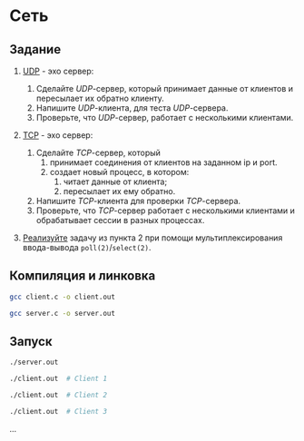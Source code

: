 # Сеть

## Задание

1. [UDP](1) - эхо сервер:
	1. Сделайте *UDP*-сервер, который принимает данные от клиентов и пересылает их обратно клиенту.
	2. Напишите *UDP*-клиента, для теста *UDP*-сервера.
	3. Проверьте, что *UDP*-сервер, работает с несколькими клиентами.
2. [ТСP](2) - эхо сервер:
	1. Сделайте *TCP*-сервер, который
		1. принимает соединения от клиентов на заданном ip и port.
		2. создает новый процесс, в котором:
			1. читает данные от клиента;
			2. пересылает их ему обратно.
	2. Напишите *TCP*-клиента для проверки *TCP*-сервера.
	3. Проверьте, что *TCP*-сервер работает с несколькими клиентами и обрабатывает сессии в разных процессах.

3. [Реализуйте](3) задачу из пункта 2 при помощи мультиплексирования ввода-вывода `poll(2)`/`select(2)`.

## Компиляция и линковка

```Bash
gcc client.c -o client.out
```

```Bash
gcc server.c -o server.out
```

## Запуск

```Bash
./server.out
```

```Bash
./client.out  # Client 1
```

```Bash
./client.out  # Client 2
```

```Bash
./client.out  # Client 3
```

...
